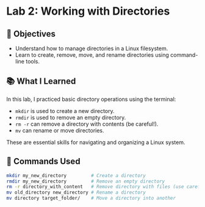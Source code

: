 # Lab 2: Working with Directories

## 🎯 Objectives

- Understand how to manage directories in a Linux filesystem.
- Learn to create, remove, move, and rename directories using command-line tools.

## 📚 What I Learned

In this lab, I practiced basic directory operations using the terminal:

- `mkdir` is used to create a new directory.
- `rmdir` is used to remove an empty directory.
- `rm -r` can remove a directory with contents (be careful!).
- `mv` can rename or move directories.

These are essential skills for navigating and organizing a Linux system.

## 🔧 Commands Used

```bash
mkdir my_new_directory         # Create a directory
rmdir my_new_directory         # Remove an empty directory
rm -r directory_with_content   # Remove directory with files (use carefully)
mv old_directory new_directory # Rename a directory
mv directory target_folder/    # Move a directory into another
